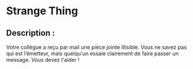 # Strange Thing

## Description :
Votre collègue a reçu par mail une pièce jointe illisible. Vous ne savez pas qui est l’émetteur, mais quelqu'un essaie clairement de faire passer un message. Vous devez l'aider !